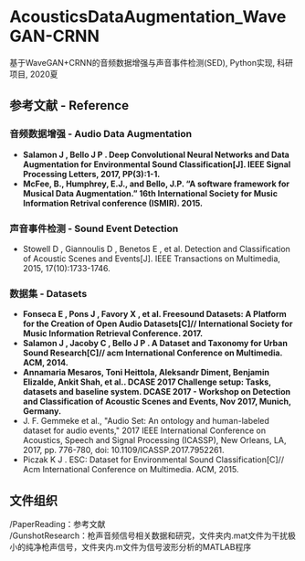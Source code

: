 # AcousticsDataAugmentation_WaveGAN-CRNN基于WaveGAN+CRNN的音频数据增强与声音事件检测(SED), Python实现, 科研项目, 2020夏## 参考文献 - Reference  ### 音频数据增强 - Audio Data Augmentation  * **Salamon J , Bello J P . Deep Convolutional Neural Networks and Data Augmentation for Environmental Sound Classification[J]. IEEE Signal Processing Letters, 2017, PP(3):1-1.**  * **McFee, B., Humphrey, E.J., and Bello, J.P. “A software framework for Musical Data Augmentation.” 16th International Society for Music Information Retrival conference (ISMIR). 2015.**  ### 声音事件检测 - Sound Event Detection* Stowell D , Giannoulis D , Benetos E , et al. Detection and Classification of Acoustic Scenes and Events[J]. IEEE Transactions on Multimedia, 2015, 17(10):1733-1746.### 数据集 - Datasets* **Fonseca E , Pons J , Favory X , et al. Freesound Datasets: A Platform for the Creation of Open Audio Datasets[C]// International Society for Music Information Retrieval Conference. 2017.**  * **Salamon J , Jacoby C , Bello J P . A Dataset and Taxonomy for Urban Sound Research[C]// acm International Conference on Multimedia. ACM, 2014.**  * **Annamaria Mesaros, Toni Heittola, Aleksandr Diment, Benjamin Elizalde, Ankit Shah, et al.. DCASE 2017 Challenge setup: Tasks, datasets and baseline system. DCASE 2017 - Workshop on Detection and Classification of Acoustic Scenes and Events, Nov 2017, Munich, Germany.**  * J. F. Gemmeke et al., "Audio Set: An ontology and human-labeled dataset for audio events," 2017 IEEE International Conference on Acoustics, Speech and Signal Processing (ICASSP), New Orleans, LA, 2017, pp. 776-780, doi: 10.1109/ICASSP.2017.7952261.  * Piczak K J . ESC: Dataset for Environmental Sound Classification[C]// Acm International Conference on Multimedia. ACM, 2015.  ## 文件组织  /PaperReading：参考文献  /GunshotResearch：枪声音频信号相关数据和研究，文件夹内.mat文件为干扰极小的纯净枪声信号，文件夹内.m文件为信号波形分析的MATLAB程序